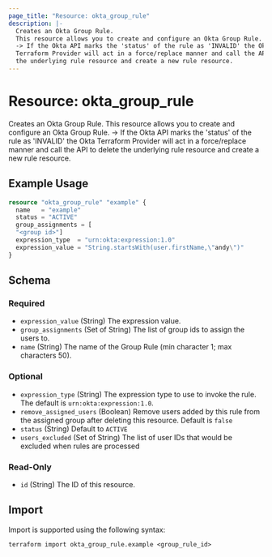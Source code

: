 ```yaml
---
page_title: "Resource: okta_group_rule"
description: |-
  Creates an Okta Group Rule.
  This resource allows you to create and configure an Okta Group Rule.
  -> If the Okta API marks the 'status' of the rule as 'INVALID' the Okta
  Terraform Provider will act in a force/replace manner and call the API to delete
  the underlying rule resource and create a new rule resource.
---
```


# Resource: okta_group_rule

Creates an Okta Group Rule.
This resource allows you to create and configure an Okta Group Rule.
-> If the Okta API marks the 'status' of the rule as 'INVALID' the Okta
Terraform Provider will act in a force/replace manner and call the API to delete
the underlying rule resource and create a new rule resource.

## Example Usage

```terraform
resource "okta_group_rule" "example" {
  name   = "example"
  status = "ACTIVE"
  group_assignments = [
  "<group id>"]
  expression_type  = "urn:okta:expression:1.0"
  expression_value = "String.startsWith(user.firstName,\"andy\")"
}
```

<!-- schema generated by tfplugindocs -->
## Schema

### Required

- `expression_value` (String) The expression value.
- `group_assignments` (Set of String) The list of group ids to assign the users to.
- `name` (String) The name of the Group Rule (min character 1; max characters 50).

### Optional

- `expression_type` (String) The expression type to use to invoke the rule. The default is `urn:okta:expression:1.0`.
- `remove_assigned_users` (Boolean) Remove users added by this rule from the assigned group after deleting this resource. Default is `false`
- `status` (String) Default to `ACTIVE`
- `users_excluded` (Set of String) The list of user IDs that would be excluded when rules are processed

### Read-Only

- `id` (String) The ID of this resource.

## Import

Import is supported using the following syntax:

```shell
terraform import okta_group_rule.example <group_rule_id>
```
